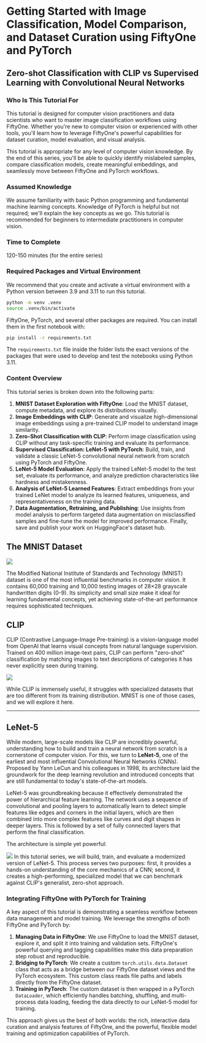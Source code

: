 # Getting Started with Image Classification, Model Comparison, and Dataset Curation using FiftyOne and PyTorch

## Zero-shot Classification with CLIP vs Supervised Learning with Convolutional Neural Networks

### Who Is This Tutorial For

This tutorial is designed for computer vision practitioners and data scientists who want to master image classification workflows using FiftyOne. Whether you're new to computer vision or experienced with other tools, you'll learn how to leverage FiftyOne's powerful capabilities for dataset curation, model evaluation, and visual analysis.

This tutorial is appropriate for any level of computer vision knowledge. By the end of this series, you'll be able to quickly identify mislabeled samples, compare classification models, create meaningful embeddings, and seamlessly move between FiftyOne and PyTorch workflows.

### Assumed Knowledge

We assume familiarity with basic Python programming and fundamental machine learning concepts. Knowledge of PyTorch is helpful but not required; we'll explain the key concepts as we go. This tutorial is recommended for beginners to intermediate practitioners in computer vision.

### Time to Complete

120-150 minutes (for the entire series)

### Required Packages and Virtual Environment

We recommend that you create and activate a virtual environment with a Python version between 3.9 and 3.11 to run this tutorial.

```bash
python -m venv .venv
source .venv/bin/activate
```

FiftyOne, PyTorch, and several other packages are required. You can install them in the first notebook with:

```bash
pip install -r requirements.txt
```
The `requirements.txt` file inside the folder lists the exact versions of the packages that were used to develop and test the notebooks using Python 3.11.

### Content Overview

This tutorial series is broken down into the following parts:

1. **MNIST Dataset Exploration with FiftyOne**: Load the MNIST dataset, compute metadata, and explore its distributions visually.
2. **Image Embeddings with CLIP**: Generate and visualize high-dimensional image embeddings using a pre-trained CLIP model to understand image similarity.
3. **Zero-Shot Classification with CLIP**: Perform image classification using CLIP without any task-specific training and evaluate its performance.
4. **Supervised Classification: LeNet-5 with PyTorch**: Build, train, and validate a classic LeNet-5 convolutional neural network from scratch using PyTorch and FiftyOne.
5. **LeNet-5 Model Evaluation**: Apply the trained LeNet-5 model to the test set, evaluate its performance, and analyze prediction characteristics like hardness and mistakenness.
6. **Analysis of LeNet-5 Learned Features**: Extract embeddings from your trained LeNet model to analyze its learned features, uniqueness, and representativeness on the training data.
7. **Data Augmentation, Retraining, and Publishing**: Use insights from model analysis to perform targeted data augmentation on misclassified samples and fine-tune the model for improved performance. Finally, save and publish your work on HuggingFace's dataset hub.

## The MNIST Dataset

![](https://raw.githubusercontent.com/andandandand/fiftyone/refs/heads/develop/docs/source/getting_started_experiences/Classification/assets/mnist_clean.webp)

The Modified National Institute of Standards and Technology (MNIST) dataset is one of the most influential benchmarks in computer vision. It contains 60,000 training and 10,000 testing images of 28×28 grayscale handwritten digits (0-9). Its simplicity and small size make it ideal for learning fundamental concepts, yet achieving state-of-the-art performance requires sophisticated techniques.

## CLIP

CLIP (Contrastive Language-Image Pre-training) is a vision-language model from OpenAI that learns visual concepts from natural language supervision. Trained on 400 million image-text pairs, CLIP can perform "zero-shot" classification by matching images to text descriptions of categories it has never explicitly seen during training.

![](https://github.com/andandandand/fiftyone/blob/develop/docs/source/getting_started_experiences/Classification/assets/clip_architecture.webp?raw=True)

While CLIP is immensely useful, it struggles with specialized datasets that are too different from its training distribution. MNIST is one of those cases, and we will explore it here.

---

## LeNet-5

While modern, large-scale models like CLIP are incredibly powerful, understanding how to build and train a neural network from scratch is a cornerstone of computer vision. For this, we turn to **LeNet-5**, one of the earliest and most influential Convolutional Neural Networks (CNNs). Proposed by Yann LeCun and his colleagues in 1998, its architecture laid the groundwork for the deep learning revolution and introduced concepts that are still fundamental to today's state-of-the-art models.

LeNet-5 was groundbreaking because it effectively demonstrated the power of hierarchical feature learning. The network uses a sequence of convolutional and pooling layers to automatically learn to detect simple features like edges and corners in the initial layers, which are then combined into more complex features like curves and digit shapes in deeper layers. This is followed by a set of fully connected layers that perform the final classification.

The architecture is simple yet powerful:

![](https://raw.githubusercontent.com/andandandand/fiftyone/refs/heads/develop/docs/source/getting_started_experiences/Classification/assets/lenet_5_schematic.webp)
In this tutorial series, we will build, train, and evaluate a modernized version of LeNet-5. This process serves two purposes: first, it provides a hands-on understanding of the core mechanics of a CNN; second, it creates a high-performing, specialized model that we can benchmark against CLIP's generalist, zero-shot approach.

### Integrating FiftyOne with PyTorch for Training

A key aspect of this tutorial is demonstrating a seamless workflow between data management and model training. We leverage the strengths of both FiftyOne and PyTorch by:

1. **Managing Data in FiftyOne**: We use FiftyOne to load the MNIST dataset, explore it, and split it into training and validation sets. FiftyOne's powerful querying and tagging capabilities make this data preparation step robust and reproducible.
2. **Bridging to PyTorch**: We create a custom `torch.utils.data.Dataset` class that acts as a bridge between our FiftyOne dataset views and the PyTorch ecosystem. This custom class reads file paths and labels directly from the FiftyOne dataset.
3. **Training in PyTorch**: The custom dataset is then wrapped in a PyTorch `DataLoader`, which efficiently handles batching, shuffling, and multi-process data loading, feeding the data directly to our LeNet-5 model for training.

This approach gives us the best of both worlds: the rich, interactive data curation and analysis features of FiftyOne, and the powerful, flexible model training and optimization capabilities of PyTorch.

